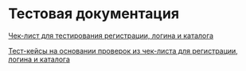 # Тестовая документация

[Чек-лист для тестирования регистрации, логина и каталога](https://docs.google.com/spreadsheets/d/1BeMEUCIuJw953xzFAecsttinMqmZ3eF-n22S8-99a4g/edit?gid=0#gid=0)

[Тест-кейсы на основании проверок из чек-листа для регистрации, логина и каталога](https://github.com/ZzzYouth/docs/blob/main/qase.pdf)

 
